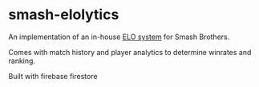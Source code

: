 # smash-elolytics
An implementation of an in-house [ELO system](https://en.wikipedia.org/wiki/Elo_rating_system) for Smash Brothers. 

Comes with match history and player analytics to determine winrates and ranking.

Built with firebase firestore
